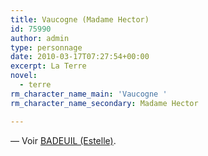 ```yaml
---
title: Vaucogne (Madame Hector)
id: 75990
author: admin
type: personnage
date: 2010-03-17T07:27:54+00:00
excerpt: La Terre
novel:
  - terre
rm_character_name_main: 'Vaucogne '
rm_character_name_secondary: Madame Hector

---
```

— Voir <a href="/personnage/badeuil-estelle/" target="_self">BADEUIL (Estelle)</a>.